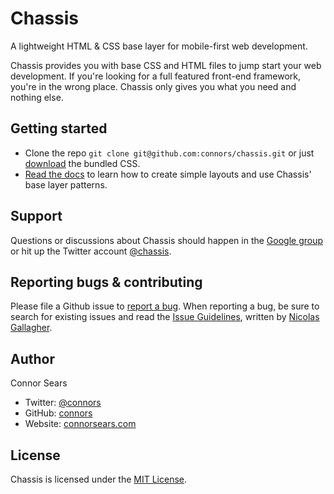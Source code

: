 # Chassis

A lightweight HTML & CSS base layer for mobile-first web development.

Chassis provides you with base CSS and HTML files to jump start your web development. If you're looking for a full featured front-end framework, you're in the wrong place. Chassis only gives you what you need and nothing else.

## Getting started

- Clone the repo `git clone git@github.com:connors/chassis.git` or just [download](http://connors.github.com/chassis/chassis.zip) the bundled CSS.
- [Read the docs](http://connors.github.com/chassis) to learn how to create simple layouts and use Chassis' base layer patterns.

## Support

Questions or discussions about Chassis should happen in the [Google group](https://groups.google.com/forum/#!forum/chassis-support) or hit up the Twitter account [@chassis](http://www.twitter.com/chassis).



## Reporting bugs & contributing

Please file a Github issue to [report a bug](http://github.com/connors/chassis/issues). When reporting a bug, be sure to search for existing issues and read the [Issue Guidelines](https://github.com/necolas/issue-guidelines), written by [Nicolas Gallagher](https://github.com/necolas/).

## Author

Connor Sears

- Twitter: [@connors](http://twitter.com/connors)
- GitHub: [connors](http://github.com/connors)
- Website: [connorsears.com](http://connorsears.com)


## License

Chassis is licensed under the [MIT License](http://opensource.org/licenses/MIT).